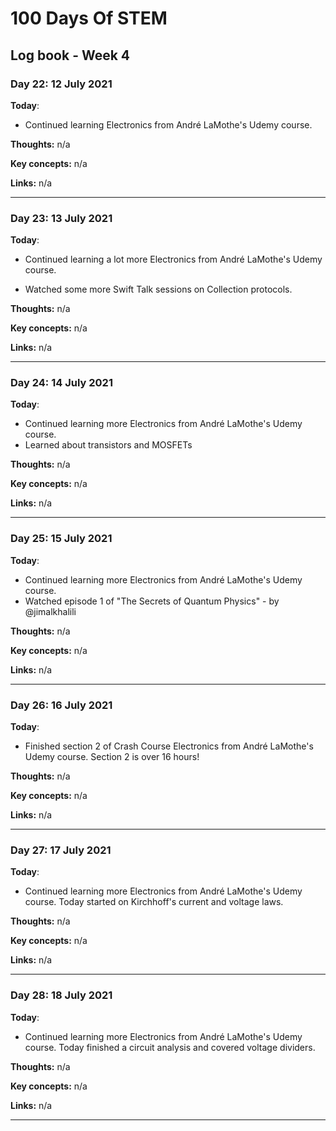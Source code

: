 # 100 Days Of STEM

## Log book - Week 4

### Day 22: 12 July 2021

**Today**:

* Continued learning Electronics from André LaMothe's Udemy course.

**Thoughts:** n/a

**Key concepts:** n/a

**Links:** n/a

---

### Day 23: 13 July 2021

**Today**:

* Continued learning a lot more Electronics from André LaMothe's Udemy course.

* Watched some more Swift Talk sessions on Collection protocols.

**Thoughts:** n/a

**Key concepts:** n/a

**Links:** n/a

---

### Day 24: 14 July 2021

**Today**:

* Continued learning more Electronics from André LaMothe's Udemy course.
* Learned about transistors and MOSFETs

**Thoughts:** n/a

**Key concepts:** n/a

**Links:** n/a

---

### Day 25: 15 July 2021

**Today**:

* Continued learning more Electronics from André LaMothe's Udemy course.
* Watched episode 1 of "The Secrets of Quantum Physics" - by @jimalkhalili 

**Thoughts:** n/a

**Key concepts:** n/a

**Links:** n/a

---

### Day 26: 16 July 2021

**Today**:

* Finished section 2 of Crash Course Electronics from André LaMothe's Udemy course. Section 2 is over 16 hours!

**Thoughts:** n/a

**Key concepts:** n/a

**Links:** n/a

---

### Day 27: 17 July 2021

**Today**:

* Continued learning more Electronics from André LaMothe's Udemy course. Today started on Kirchhoff's current and voltage laws.

**Thoughts:** n/a

**Key concepts:** n/a

**Links:** n/a

---

### Day 28: 18 July 2021

**Today**:

* Continued learning more Electronics from André LaMothe's Udemy course. Today finished a circuit analysis and covered voltage dividers.

**Thoughts:** n/a

**Key concepts:** n/a

**Links:** n/a

---
